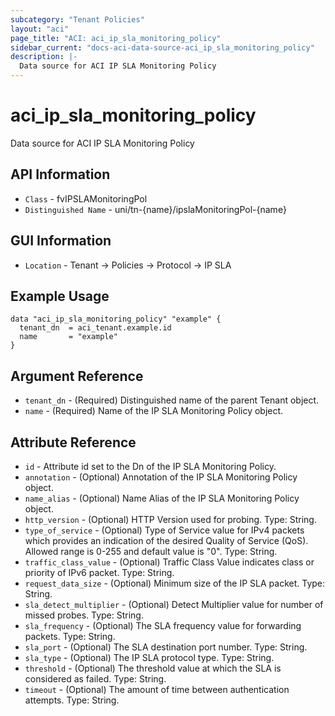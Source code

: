 ```yaml
---
subcategory: "Tenant Policies"
layout: "aci"
page_title: "ACI: aci_ip_sla_monitoring_policy"
sidebar_current: "docs-aci-data-source-aci_ip_sla_monitoring_policy"
description: |-
  Data source for ACI IP SLA Monitoring Policy
---
```


# aci_ip_sla_monitoring_policy #

Data source for ACI IP SLA Monitoring Policy


## API Information ##

* `Class` - fvIPSLAMonitoringPol
* `Distinguished Name` - uni/tn-{name}/ipslaMonitoringPol-{name}

## GUI Information ##

* `Location` - Tenant -> Policies -> Protocol -> IP SLA

## Example Usage ##

```hcl
data "aci_ip_sla_monitoring_policy" "example" {
  tenant_dn  = aci_tenant.example.id
  name       = "example"
}
```

## Argument Reference ##

* `tenant_dn` - (Required) Distinguished name of the parent Tenant object.
* `name` - (Required) Name of the IP SLA Monitoring Policy object.

## Attribute Reference ##
* `id` - Attribute id set to the Dn of the IP SLA Monitoring Policy.
* `annotation` - (Optional) Annotation of the IP SLA Monitoring Policy object.
* `name_alias` - (Optional) Name Alias of the IP SLA Monitoring Policy object. 
* `http_version` - (Optional) HTTP Version used for probing. Type: String.
* `type_of_service` - (Optional) Type of Service value for IPv4 packets which provides an indication of the desired Quality of Service (QoS). Allowed range is 0-255 and default value is "0". Type: String.
* `traffic_class_value` - (Optional) Traffic Class Value indicates class or priority of IPv6 packet. Type: String.
* `request_data_size` - (Optional) Minimum size of the IP SLA packet. Type: String.
* `sla_detect_multiplier` - (Optional) Detect Multiplier value for number of missed probes. Type: String.
* `sla_frequency` - (Optional) The SLA frequency value for forwarding packets. Type: String.
* `sla_port` - (Optional) The SLA destination port number. Type: String.
* `sla_type` - (Optional) The IP SLA protocol type. Type: String.
* `threshold` - (Optional) The threshold value at which the SLA is considered as failed. Type: String.
* `timeout` - (Optional) The amount of time between authentication attempts. Type: String.